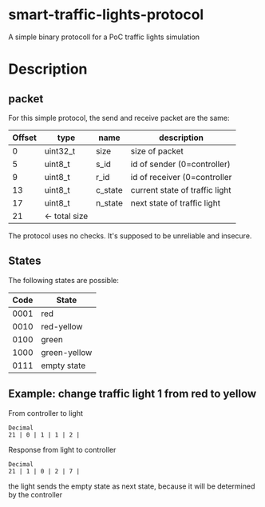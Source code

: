 # smart-traffic-lights-protocol
A simple binary protocoll for a PoC traffic lights simulation

# Description

## packet

For this simple protocol, the send and receive packet are the same:

| Offset | type | name | description |
|---|---|---|---|
| 0 | uint32_t| size | size of packet |
| 5 | uint8_t | s_id | id of sender (0=controller) |
| 9 | uint8_t | r_id | id of receiver (0=controller |
| 13 | uint8_t | c_state | current state of traffic light |
| 17  | uint8_t | n_state | next state of traffic light |
| 21 | <- total size | | |

The protocol uses no checks. It's supposed to be unreliable and insecure.

## States

The following states are possible:

|Code|State|
|---|---|
|0001|red|
|0010|red-yellow|
|0100|green|
|1000|green-yellow|
|0111|empty state|

## Example: change traffic light 1 from red to yellow

From controller to light
```
Decimal
21 | 0 | 1 | 1 | 2 |
```

Response from light to controller
```
Decimal
21 | 1 | 0 | 2 | 7 | 
```

the light sends the empty state as next state, because it will be determined by the controller

